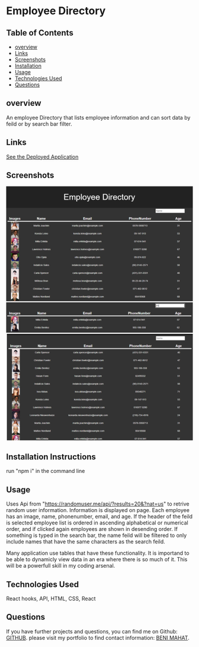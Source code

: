# Employee Directory



## Table of Contents

* [overview](#overview)
* [Links](#links)
* [Screenshots](#screenshots)
* [Installation](#installation)
* [Usage](#usage)
* [Technologies Used](#technologies)
* [Questions](#questions)

## overview

An employee Directory that lists employee information and can sort data by feild or by search bar filter. 

## Links

[See the Deployed Application](https://benimahat1291.github.io/EmployeeDirr/)

## Screenshots


![ Search:](public/sc1.png)
![ Login/Signup:](public/sc2.png)
![View all:](public/sc3.png)



## Installation Instructions

run "npm i" in the command line

## Usage

Uses Api from "https://randomuser.me/api/?results=20&?nat=us" to retrive random user information. Information is displayed on page. Each employee has an image, name, phonenumber, email, and age. If the header of the feild is selected employee list is ordered in ascending alphabetical or numerical order, and if clicked again employees are shown in desending order. If something is typed in the search bar, the name feild will be filtered to only include names that have the same characters as the search feild. 
 
Many application use tables that have these functionality. It is importand to be able to dynamicly view data in an era where there is so much of it. This will be a powerfull skill in my coding arsenal. 

## Technologies Used

React hooks, API, HTML, CSS, React

## Questions

If you have further projects and questions, you can find me on Github: [GITHUB](https://github.com/benimahat1291). 
please visit my portfolio to find contact information: [BENI MAHAT](https://benimahat1291.github.io/Portfolio_v2/#/). 

